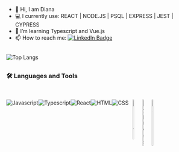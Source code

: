 - 👋 Hi, I am Diana 
- :computer:  I currently use: REACT | NODE.JS | PSQL | EXPRESS | JEST | CYPRESS
- 🌱 I’m learning Typescript and Vue.js
- 📫 How to reach me: <a href="https://www.linkedin.com/in/dianavoz/"><img src="https://camo.githubusercontent.com/5fab1f50cef556bd4dabfe6b14968c9dcd80d9c57a9ff8e85452828ed467bd5e/68747470733a2f2f696d672e736869656c64732e696f2f62616467652f4c696e6b6564496e2d3030373742353f7374796c653d666f722d7468652d6261646765266c6f676f3d6c696e6b6564696e266c6f676f436f6c6f723d7768697465267374796c653d736f6369616c" alt="LinkedIn Badge"  data-canonical-src="https://img.shields.io/badge/LinkedIn-0077B5?style=for-the-badge&logo=linkedin&logoColor=white&style=social"  target="_blank" /></a>

##

![Top Langs](https://github-readme-stats.vercel.app/api/top-langs/?username=dianavoz&layout=compact)


##

### :hammer_and_wrench: Languages and Tools
</br>
<p align="center" dir="auto" style="display:flex">
  <img src="https://camo.githubusercontent.com/f91c20f6cc1493385081b56da995139f366939a3e241576cd6b721424a3ac7b4/68747470733a2f2f696d672e736869656c64732e696f2f62616467652f2d4a6176617363726970742d253233463744463145" alt="Javascript" style="max-width: 100%;">

  <img src="https://camo.githubusercontent.com/6a73b64ccff7ede11c129d0cce44c3a03b1ede6407135eab4b463ed9bdaff471/68747470733a2f2f696d672e736869656c64732e696f2f62616467652f2d547970657363726970742d253233333137384336" alt="Typescript" style="max-width: 100%;">
  <img src="https://camo.githubusercontent.com/0c6eb8e993d1c0a4f78fb1fb7c9d51271c4a18da6dbcc023b7096fc0f0d6e4b0/68747470733a2f2f696d672e736869656c64732e696f2f62616467652f2d52656163742d253233363144414642" alt="React" style="max-width: 100%;">
  <img src="https://camo.githubusercontent.com/9b8f6ea7cf1129d1924f65e220214e0c7940545b25b03e407a7565def687f409/68747470733a2f2f696d672e736869656c64732e696f2f62616467652f2d48544d4c2d253233453334463236" alt="HTML" style="max-width: 100%;">

  <img src="https://camo.githubusercontent.com/9171ba502a33edab7b02aad664503200b0ac5cf4339f3a07f367dccad21e19b0/68747470733a2f2f696d672e736869656c64732e696f2f62616467652f2d4353532d253233313537324236" alt="CSS" style="max-width: 100%;">


  <img src="https://img.shields.io/badge/Ubuntu-E95420?style=logo=ubuntu&logoColor=white" alt="Ubuntu" style="width:5%; border-radius: 8px;">



  <img src="https://img.shields.io/badge/Cypress-17202C?style=logo=cypress&logoColor=white%29" alt="Cypress" style="width:5.1%; border-radius: 8px;">


  <img src="https://img.shields.io/badge/Express-000000?style=logo=express&logoColor=white%29" alt="Express" style="width:5.1%; border-radius: 8px;">

</p>











